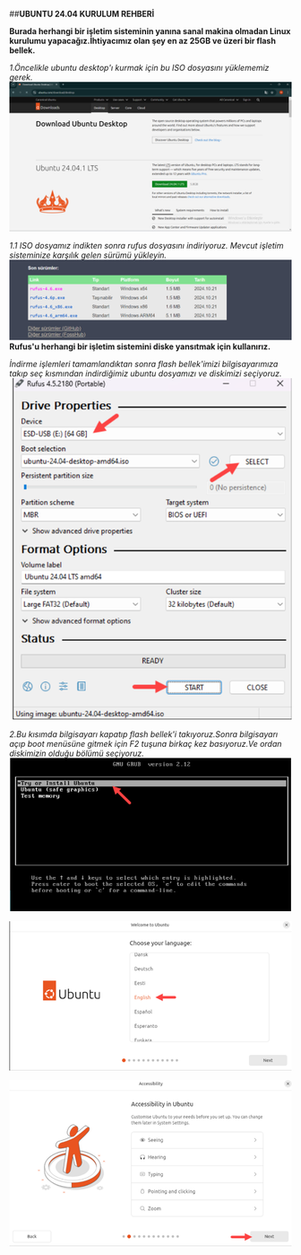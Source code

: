 ##**UBUNTU 24.04 KURULUM REHBERİ**

**Burada herhangi bir işletim sisteminin yanına sanal makina olmadan Linux kurulumu yapacağız.İhtiyacımız olan şey en az 25GB ve üzeri bir flash bellek.**

*1.Öncelikle ubuntu desktop'ı kurmak için bu ISO dosyasını yüklememiz gerek.*
![](https://github.com/Merve4717/ubuntu/blob/main/resimler/Ekran%20g%C3%B6r%C3%BCnt%C3%BCs%C3%BC%202024-10-27%20142122.png)

*1.1 ISO dosyamız indikten sonra rufus dosyasını indiriyoruz. Mevcut işletim sisteminize karşılık gelen sürümü yükleyin.*
![ ](https://github.com/Merve4717/ubuntu/blob/main/resimler/Ekran%20g%C3%B6r%C3%BCnt%C3%BCs%C3%BC%202024-10-27%20142358.png)
**Rufus'u herhangi bir işletim sistemini diske yansıtmak için kullanırız.**

*İndirme işlemleri tamamlandıktan sonra flash bellek'imizi bilgisayarımıza takıp seç kısmından indirdiğimiz ubuntu dosyamızı ve diskimizi seçiyoruz.*
![](https://github.com/Merve4717/ubuntu/blob/main/resimler/Ekran%20g%C3%B6r%C3%BCnt%C3%BCs%C3%BC%202024-10-27%20145648.png)

*2.Bu kısımda bilgisayarı kapatıp flash bellek'i takıyoruz.Sonra bilgisayarı açıp boot menüsüne gitmek için F2 tuşuna birkaç kez basıyoruz.Ve ordan diskimizin olduğu bölümü seçiyoruz.* 
![](https://github.com/Merve4717/ubuntu/blob/main/resimler/Ekran%20g%C3%B6r%C3%BCnt%C3%BCs%C3%BC%202024-10-27%20145826.png)


![](https://github.com/Merve4717/ubuntu/blob/main/resimler/Ekran%20g%C3%B6r%C3%BCnt%C3%BCs%C3%BC%202024-10-27%20145922.png)


![](https://github.com/Merve4717/ubuntu/blob/main/resimler/Ekran%20g%C3%B6r%C3%BCnt%C3%BCs%C3%BC%202024-10-27%20145953.png)


![]()
